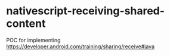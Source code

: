 # nativescript-receiving-shared-content
POC for implementing https://developer.android.com/training/sharing/receive#java

